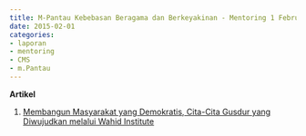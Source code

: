 ```yaml
---
title: M-Pantau Kebebasan Beragama dan Berkeyakinan - Mentoring 1 Februari 2015
date: 2015-02-01
categories:
- laporan
- mentoring
- CMS
- m.Pantau
---
```


**Artikel**

1. [Membangun Masyarakat yang Demokratis, Cita-Cita Gusdur yang Diwujudkan melalui Wahid Institute](http://ciptamedia.org/membangun-masyarakat-yang-demokratis-cita-cita-gusdur-yang-diwujudkan-melalui-wahid-institute/)

